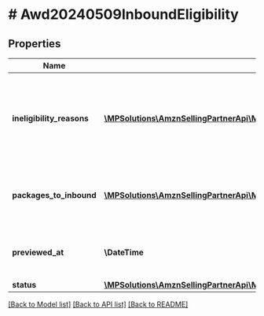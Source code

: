 # # Awd20240509InboundEligibility

## Properties

Name | Type | Description | Notes
------------ | ------------- | ------------- | -------------
**ineligibility_reasons** | [**\MPSolutions\AmznSellingPartnerApi\Models\Awd20240509\Awd20240509OrderIneligibilityReason[]**](Awd20240509OrderIneligibilityReason.md) | If there are order level eligibility issues, then this list will contain those error codes and descriptions. | [optional]
**packages_to_inbound** | [**\MPSolutions\AmznSellingPartnerApi\Models\Awd20240509\Awd20240509SkuEligibility[]**](Awd20240509SkuEligibility.md) | Details on SKU eligibility for each inbound package. |
**previewed_at** | **\DateTime** | Timestamp when the eligibility check is performed. |
**status** | [**\MPSolutions\AmznSellingPartnerApi\Models\Awd20240509\Awd20240509InboundEligibilityStatus**](Awd20240509InboundEligibilityStatus.md) |  |

[[Back to Model list]](../../README.md#models) [[Back to API list]](../../README.md#endpoints) [[Back to README]](../../README.md)
